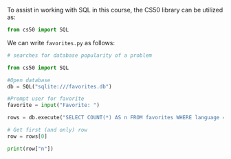 To assist in working with SQL in this course, the CS50 library can be utilized as:
```python
from cs50 import SQL
```

We can write `favorites.py` as follows:
```python
# searches for database popularity of a problem

from cs50 import SQL

#Open database
db = SQL("sqlite:///favorites.db")

#Prompt user for favorite
favorite = input("Favorite: ")

rows = db.execute("SELECT COUNT(*) AS n FROM favorites WHERE language = ?", favorite)

# Get first (and only) row
row = rows[0]

print(row["n"])
```


